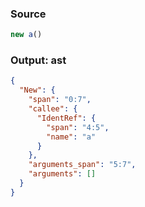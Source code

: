 ### Source
```js parse:expr
new a()
```

### Output: ast
```json
{
  "New": {
    "span": "0:7",
    "callee": {
      "IdentRef": {
        "span": "4:5",
        "name": "a"
      }
    },
    "arguments_span": "5:7",
    "arguments": []
  }
}
```
